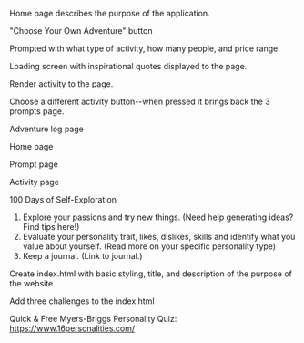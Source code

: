 Home page describes the purpose of the application.

"Choose Your Own Adventure" button

Prompted with what type of activity, how many people, and price range.

Loading screen with inspirational quotes displayed to the page.

Render activity to the page.

Choose a different activity button--when pressed it brings back the 3 prompts page.

Adventure log page 


Home page

Prompt page

Activity page

100 Days of Self-Exploration

1. Explore your passions and try new things. (Need help generating ideas? Find tips here!)
2. Evaluate your personality trait, likes, dislikes, skills and identify what you value about        yourself. (Read more on your specific personality type)
3. Keep a journal. (Link to journal.)


Create index.html with basic styling, title, and description of the purpose of the website

Add three challenges to the index.html


Quick & Free Myers-Briggs Personality Quiz:
https://www.16personalities.com/


